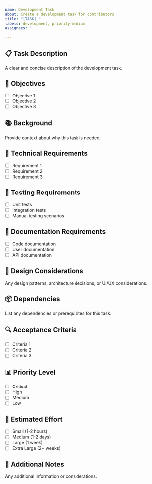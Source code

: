 ```yaml
---
name: Development Task
about: Create a development task for contributors
title: "[TASK] "
labels: development, priority-medium
assignees: ''

---
```


## 📋 Task Description
A clear and concise description of the development task.

## 🎯 Objectives
- [ ] Objective 1
- [ ] Objective 2
- [ ] Objective 3

## 📚 Background
Provide context about why this task is needed.

## 🔧 Technical Requirements
- [ ] Requirement 1
- [ ] Requirement 2
- [ ] Requirement 3

## 🧪 Testing Requirements
- [ ] Unit tests
- [ ] Integration tests
- [ ] Manual testing scenarios

## 📖 Documentation Requirements
- [ ] Code documentation
- [ ] User documentation
- [ ] API documentation

## 🎨 Design Considerations
Any design patterns, architecture decisions, or UI/UX considerations.

## 📦 Dependencies
List any dependencies or prerequisites for this task.

## 🔍 Acceptance Criteria
- [ ] Criteria 1
- [ ] Criteria 2
- [ ] Criteria 3

## 📊 Priority Level
- [ ] Critical
- [ ] High
- [ ] Medium
- [ ] Low

## 📅 Estimated Effort
- [ ] Small (1-2 hours)
- [ ] Medium (1-2 days)
- [ ] Large (1 week)
- [ ] Extra Large (2+ weeks)

## 📄 Additional Notes
Any additional information or considerations.
